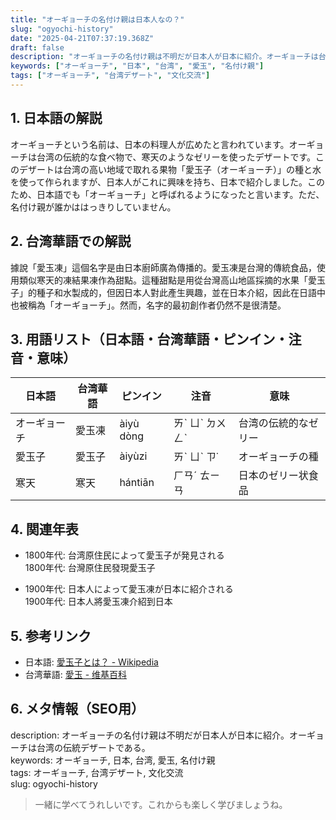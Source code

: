 ```yaml
---
title: "オーギョーチの名付け親は日本人なの？"
slug: "ogyochi-history"
date: "2025-04-21T07:37:19.368Z"
draft: false
description: "オーギョーチの名付け親は不明だが日本人が日本に紹介。オーギョーチは台湾の伝統デザートである。"
keywords: ["オーギョーチ", "日本", "台湾", "愛玉", "名付け親"]
tags: ["オーギョーチ", "台湾デザート", "文化交流"]
---
```


## 1. 日本語の解説  
オーギョーチという名前は、日本の料理人が広めたと言われています。オーギョーチは台湾の伝統的な食べ物で、寒天のようなゼリーを使ったデザートです。このデザートは台湾の高い地域で取れる果物「愛玉子（オーギョーチ）」の種と水を使って作られますが、日本人がこれに興味を持ち、日本で紹介しました。このため、日本語でも「オーギョーチ」と呼ばれるようになったと言います。ただ、名付け親が誰かははっきりしていません。

## 2. 台湾華語での解説  
據說「愛玉凍」這個名字是由日本廚師廣為傳播的。愛玉凍是台灣的傳統食品，使用類似寒天的凍結果凍作為甜點。這種甜點是用從台灣高山地區採摘的水果「愛玉子」的種子和水製成的，但因日本人對此產生興趣，並在日本介紹，因此在日語中也被稱為「オーギョーチ」。然而，名字的最初創作者仍然不是很清楚。

## 3. 用語リスト（日本語・台湾華語・ピンイン・注音・意味）  

| 日本語  | 台湾華語 | ピンイン  | 注音    | 意味             |
|---------|----------|-----------|---------|------------------|
| オーギョーチ | 愛玉凍 | àiyù dòng | ㄞˋ ㄩˋ ㄉㄨㄥˋ | 台湾の伝統的なゼリー |
| 愛玉子  | 愛玉子  | àiyùzi    | ㄞˋ ㄩˋ ㄗ˙  | オーギョーチの種 |
| 寒天    | 寒天    | hántiān   | ㄏㄢˊ ㄊㄧㄢ   | 日本のゼリー状食品  |

## 4. 関連年表  

- 1800年代: 台湾原住民によって愛玉子が発見される  
  1800年代: 台灣原住民發現愛玉子  

- 1900年代: 日本人によって愛玉凍が日本に紹介される  
  1900年代: 日本人將愛玉凍介紹到日本  

## 5. 参考リンク  

- 日本語: [愛玉子とは？ - Wikipedia](https://ja.wikipedia.org/wiki/%E6%84%9B%E7%8E%89%E5%AD%90)  
- 台湾華語: [愛玉 - 维基百科](https://zh.wikipedia.org/wiki/%E6%84%9B%E7%8E%89)

## 6. メタ情報（SEO用）  

description: オーギョーチの名付け親は不明だが日本人が日本に紹介。オーギョーチは台湾の伝統デザートである。  
keywords: オーギョーチ, 日本, 台湾, 愛玉, 名付け親  
tags: オーギョーチ, 台湾デザート, 文化交流  
slug: ogyochi-history

> 一緒に学べてうれしいです。これからも楽しく学びましょうね。